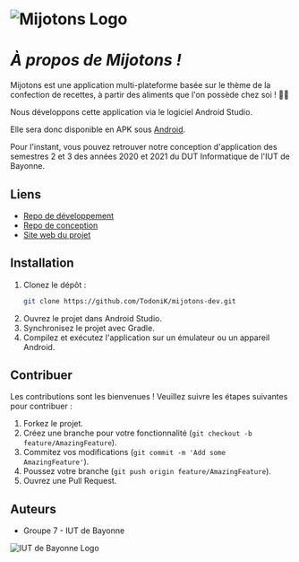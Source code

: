 # <img src="https://todonik.github.io/mijotons-website/assets/img/logo.png" alt="Mijotons Logo">
<h1><i>À propos de Mijotons !</i></h1>

Mijotons est une application multi-plateforme basée sur le thème de la confection de recettes, à partir des aliments que l'on possède chez soi ! 👨‍🍳

Nous développons cette application via le logiciel Android Studio.

Elle sera donc disponible en APK sous <ins>Android</ins>.

Pour l'instant, vous pouvez retrouver notre conception d'application des semestres 2 et 3 des années 2020 et 2021 du DUT Informatique de l'IUT de Bayonne.

## Liens

- [Repo de développement](https://github.com/TodoniK/mijotons-dev.git)
- [Repo de conception](https://github.com/TodoniK/mijotons-conception)
- [Site web du projet](https://todonik.github.io/mijotons-website/)

## Installation

1. Clonez le dépôt :
    ```sh
    git clone https://github.com/TodoniK/mijotons-dev.git
    ```
2. Ouvrez le projet dans Android Studio.
3. Synchronisez le projet avec Gradle.
4. Compilez et exécutez l'application sur un émulateur ou un appareil Android.

## Contribuer

Les contributions sont les bienvenues ! Veuillez suivre les étapes suivantes pour contribuer :

1. Forkez le projet.
2. Créez une branche pour votre fonctionnalité (`git checkout -b feature/AmazingFeature`).
3. Commitez vos modifications (`git commit -m 'Add some AmazingFeature'`).
4. Poussez votre branche (`git push origin feature/AmazingFeature`).
5. Ouvrez une Pull Request.

## Auteurs

- Groupe 7 - IUT de Bayonne

<img src="https://elearn.univ-pau.fr/pluginfile.php/31312/coursecat/description/logoIUTMoodle%20%282%29.png" alt="IUT de Bayonne Logo">
